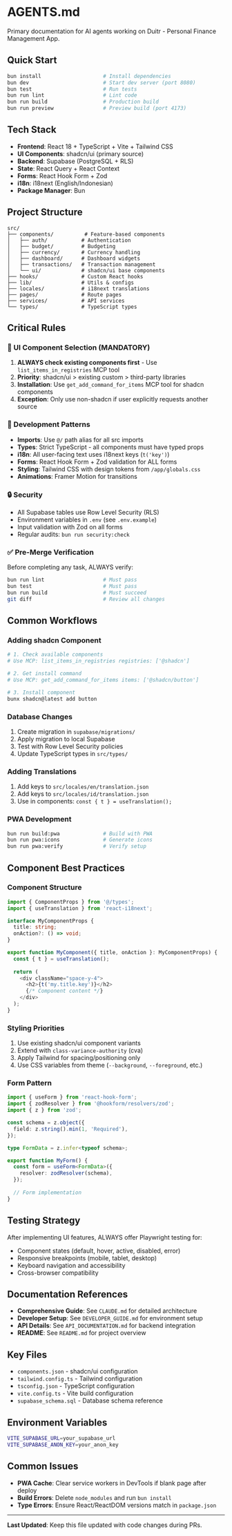 # AGENTS.md

Primary documentation for AI agents working on Duitr - Personal Finance Management App.

## Quick Start

```bash
bun install                    # Install dependencies
bun dev                        # Start dev server (port 8080)
bun test                       # Run tests
bun run lint                   # Lint code
bun run build                  # Production build
bun run preview                # Preview build (port 4173)
```

## Tech Stack

- **Frontend**: React 18 + TypeScript + Vite + Tailwind CSS
- **UI Components**: shadcn/ui (primary source)
- **Backend**: Supabase (PostgreSQL + RLS)
- **State**: React Query + React Context
- **Forms**: React Hook Form + Zod
- **i18n**: i18next (English/Indonesian)
- **Package Manager**: Bun

## Project Structure

```
src/
├── components/          # Feature-based components
│   ├── auth/           # Authentication
│   ├── budget/         # Budgeting
│   ├── currency/       # Currency handling
│   ├── dashboard/      # Dashboard widgets
│   ├── transactions/   # Transaction management
│   └── ui/             # shadcn/ui base components
├── hooks/              # Custom React hooks
├── lib/                # Utils & configs
├── locales/            # i18next translations
├── pages/              # Route pages
├── services/           # API services
└── types/              # TypeScript types
```

## Critical Rules

### 🎨 UI Component Selection (MANDATORY)
1. **ALWAYS check existing components first** - Use `list_items_in_registries` MCP tool
2. **Priority**: shadcn/ui > existing custom > third-party libraries
3. **Installation**: Use `get_add_command_for_items` MCP tool for shadcn components
4. **Exception**: Only use non-shadcn if user explicitly requests another source

### 🎯 Development Patterns
- **Imports**: Use `@/` path alias for all src imports
- **Types**: Strict TypeScript - all components must have typed props
- **i18n**: All user-facing text uses i18next keys (`t('key')`)
- **Forms**: React Hook Form + Zod validation for ALL forms
- **Styling**: Tailwind CSS with design tokens from `/app/globals.css`
- **Animations**: Framer Motion for transitions

### 🔒 Security
- All Supabase tables use Row Level Security (RLS)
- Environment variables in `.env` (see `.env.example`)
- Input validation with Zod on all forms
- Regular audits: `bun run security:check`

### ✅ Pre-Merge Verification
Before completing any task, ALWAYS verify:
```bash
bun run lint                   # Must pass
bun test                       # Must pass
bun run build                  # Must succeed
git diff                       # Review all changes
```

## Common Workflows

### Adding shadcn Component
```bash
# 1. Check available components
# Use MCP: list_items_in_registries registries: ['@shadcn']

# 2. Get install command
# Use MCP: get_add_command_for_items items: ['@shadcn/button']

# 3. Install component
bunx shadcn@latest add button
```

### Database Changes
1. Create migration in `supabase/migrations/`
2. Apply migration to local Supabase
3. Test with Row Level Security policies
4. Update TypeScript types in `src/types/`

### Adding Translations
1. Add keys to `src/locales/en/translation.json`
2. Add keys to `src/locales/id/translation.json`
3. Use in components: `const { t } = useTranslation();`

### PWA Development
```bash
bun run build:pwa              # Build with PWA
bun run pwa:icons              # Generate icons
bun run pwa:verify             # Verify setup
```

## Component Best Practices

### Component Structure
```typescript
import { ComponentProps } from '@/types';
import { useTranslation } from 'react-i18next';

interface MyComponentProps {
  title: string;
  onAction?: () => void;
}

export function MyComponent({ title, onAction }: MyComponentProps) {
  const { t } = useTranslation();
  
  return (
    <div className="space-y-4">
      <h2>{t('my.title.key')}</h2>
      {/* Component content */}
    </div>
  );
}
```

### Styling Priorities
1. Use existing shadcn/ui component variants
2. Extend with `class-variance-authority` (cva)
3. Apply Tailwind for spacing/positioning only
4. Use CSS variables from theme (`--background`, `--foreground`, etc.)

### Form Pattern
```typescript
import { useForm } from 'react-hook-form';
import { zodResolver } from '@hookform/resolvers/zod';
import { z } from 'zod';

const schema = z.object({
  field: z.string().min(1, 'Required'),
});

type FormData = z.infer<typeof schema>;

export function MyForm() {
  const form = useForm<FormData>({
    resolver: zodResolver(schema),
  });
  
  // Form implementation
}
```

## Testing Strategy

After implementing UI features, ALWAYS offer Playwright testing for:
- Component states (default, hover, active, disabled, error)
- Responsive breakpoints (mobile, tablet, desktop)
- Keyboard navigation and accessibility
- Cross-browser compatibility

## Documentation References

- **Comprehensive Guide**: See `CLAUDE.md` for detailed architecture
- **Developer Setup**: See `DEVELOPER_GUIDE.md` for environment setup
- **API Details**: See `API_DOCUMENTATION.md` for backend integration
- **README**: See `README.md` for project overview

## Key Files

- `components.json` - shadcn/ui configuration
- `tailwind.config.ts` - Tailwind configuration
- `tsconfig.json` - TypeScript configuration
- `vite.config.ts` - Vite build configuration
- `supabase_schema.sql` - Database schema reference

## Environment Variables

```bash
VITE_SUPABASE_URL=your_supabase_url
VITE_SUPABASE_ANON_KEY=your_anon_key
```

## Common Issues

- **PWA Cache**: Clear service workers in DevTools if blank page after deploy
- **Build Errors**: Delete `node_modules` and run `bun install`
- **Type Errors**: Ensure React/ReactDOM versions match in `package.json`

---

**Last Updated**: Keep this file updated with code changes during PRs.
